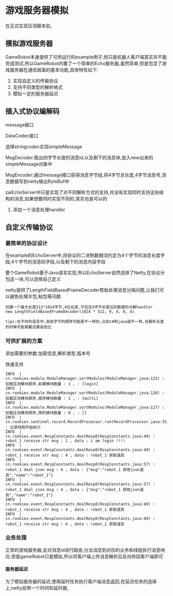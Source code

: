 # 游戏服务器模拟

在正式实现压测脚本前,

## 模拟游戏服务器

GameRobot本身提供了可供运行的example例子,但只是机器人客户端其实并不能完成测试,所以GameRobot内置了一个简单的Echo服务器,虽然简单,但是包含了游戏服务器在通信层面的基本功能,具体特性如下:

1. 实现自定义的传输协议
2. 支持不同类型的解析格式
3. 模拟一定的服务器延迟

## 插入式协议编解码

message接口

DataCodec接口

选择stringcodec实现simpleMessage

MsgDecoder:取出四字节长度的消息id,以及剩下的消息体,放入new出来的simpleMessage对象中

MsgEncoder:通过message接口获得消息字节组,将4字节总长度,4字节消息号,消息数据写到netty输出ByteBuf中

zaiEchoServer中只是实现了对不同解析方式的支持,并没有实现同时支持这些结构的消息,如果想要同时实现不同的,其实也是可以的

1. 添加一个消息处理handler

## 自定义传输协议

### 最简单的协议设计

在example的EchoServer中,将协议的二进制数据流约定为4个字节的消息长度字段,4个字节的消息码字段,以及剩下的消息内容字段

整个GameRobot基于Java语言实现,所以EchoServer自然选择了Netty,在协议分包这一块,可以选择自己定义

netty提供了LengthFieldBasedFrameDecoder帮助处理消息分隔问题,让我们可以避免处理半包,粘包等问题

    创建一个最大长度512*1024字节,4位长度,不包含4字节长度位的数据的分解handler
    new LengthFieldBasedFrameDecoder(1024 * 512, 0, 4, 0, 4)
    
    tips:在不同的语言中,高低字节的顺序可能是不一样的,比如c#和java就不一样,在解析长度的时候可能需要设置高低位

### 可供扩展的方案

添加需要的参数:加密信息,解析类型,版本号

快速支持

```log
INFO  | cn.rookiex.module.ModuleManager.sortModules(ModuleManager.java:125) : 加载压测模块顺序,前置模块数量 : 1 , : [login]
INFO  | cn.rookiex.module.ModuleManager.sortModules(ModuleManager.java:126) : 加载压测模块顺序,顺序模块数量 : 1 , : [multi]
INFO  | cn.rookiex.module.ModuleManager.sortModules(ModuleManager.java:127) : 加载压测模块顺序,随机模块数量 : 0 , : []
INFO  | cn.rookiex.sentinel.record.RecordProcessor.run(RecordProcessor.java:35) : 记录线程开始执行
INFO  | cn.rookiex.event.RespConstants.dealResp0(RespConstants.java:49) : robot_1 receive str msg : 1 , data : i am login !!!!
INFO  | cn.rookiex.event.RespConstants.dealResp0(RespConstants.java:49) : robot_1 receive str msg : 4 , data : robot_1 获取道具
INFO  | cn.rookiex.event.RespConstants.dealResp0(RespConstants.java:57) : robot_1 deal json msg : 4 , data : {"msg":"robot_1 获取json道具","name":"robot_1"}
INFO  | cn.rookiex.event.RespConstants.dealResp0(RespConstants.java:57) : robot_1 deal json msg : 4 , data : {"msg":"robot_1 获取json道具","name":"robot_1"}
INFO  | cn.rookiex.event.RespConstants.dealResp0(RespConstants.java:49) : robot_1 receive str msg : 4 , data : robot_1 获取道具
INFO  | cn.rookiex.event.RespConstants.dealResp0(RespConstants.java:49) : robot_1 receive str msg : 4 , data : robot_1 获取道具
```


### 业务处理

正常的游戏服务器,会对消息id进行路由,分法消息到对应的业务和线程执行消息响应,但是gameRobot只是模拟,所以将客户端上传消息解析后反向传回客户端即可

#### 服务器延迟

为了模拟服务器的延迟,使用延时任务执行客户端消息返回,在延迟任务的选择上,netty自带一个时间轮延时器,

